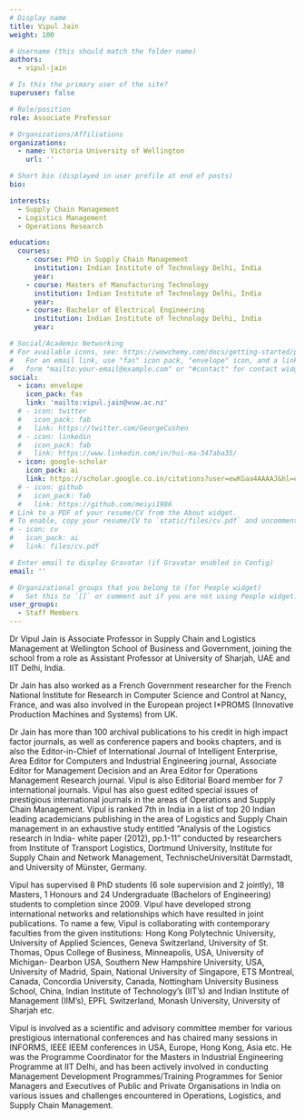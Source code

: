 ```yaml
---
# Display name
title: Vipul Jain
weight: 100

# Username (this should match the folder name)
authors:
  - vipul-jain

# Is this the primary user of the site?
superuser: false

# Role/position
role: Associate Professor

# Organizations/Affiliations
organizations:
  - name: Victoria University of Wellington
    url: ''

# Short bio (displayed in user profile at end of posts)
bio: 

interests:
  - Supply Chain Management
  - Logistics Management
  - Operations Research

education:
  courses:
    - course: PhD in Supply Chain Management
      institution: Indian Institute of Technology Delhi, India
      year:
    - course: Masters of Manufacturing Technology
      institution: Indian Institute of Technology Delhi, India
      year:
    - course: Bachelor of Electrical Engineering
      institution: Indian Institute of Technology Delhi, India
      year: 

# Social/Academic Networking
# For available icons, see: https://wowchemy.com/docs/getting-started/page-builder/#icons
#   For an email link, use "fas" icon pack, "envelope" icon, and a link in the
#   form "mailto:your-email@example.com" or "#contact" for contact widget.
social:
  - icon: envelope
    icon_pack: fas
    link: 'mailto:vipul.jain@vuw.ac.nz'
  # - icon: twitter
  #   icon_pack: fab
  #   link: https://twitter.com/GeorgeCushen
  # - icon: linkedin
  #   icon_pack: fab
  #   link: https://www.linkedin.com/in/hui-ma-347aba35/
  - icon: google-scholar
    icon_pack: ai
    link: https://scholar.google.co.in/citations?user=ewKGaa4AAAAJ&hl=en
  # - icon: github
  #   icon_pack: fab
  #   link: https://github.com/meiyi1986
# Link to a PDF of your resume/CV from the About widget.
# To enable, copy your resume/CV to `static/files/cv.pdf` and uncomment the lines below.
# - icon: cv
#   icon_pack: ai
#   link: files/cv.pdf

# Enter email to display Gravatar (if Gravatar enabled in Config)
email: ''

# Organizational groups that you belong to (for People widget)
#   Set this to `[]` or comment out if you are not using People widget.
user_groups:
  - Staff Members
---
```


Dr Vipul Jain is Associate Professor in Supply Chain and Logistics Management at Wellington School of Business and Government, joining the school from a role as Assistant Professor at University of Sharjah, UAE and IIT Delhi, India.

Dr Jain has also worked as a French Government researcher for the French National Institute for Research in Computer Science and Control at Nancy, France, and was also involved in the European project I\*PROMS (Innovative Production Machines and Systems) from UK.

Dr Jain has more than 100 archival publications to his credit in high impact factor journals, as well as conference papers and books chapters, and is also the Editor-in-Chief of International Journal of Intelligent Enterprise, Area Editor for Computers and Industrial Engineering journal, Associate Editor for Management Decision and an Area Editor for Operations Management Research journal. Vipul is also Editorial Board member for 7 international journals. Vipul has also guest edited special issues of prestigious international journals in the areas of Operations and Supply Chain Management. Vipul is ranked 7th in India in a list of top 20 Indian leading academicians publishing in the area of Logistics and Supply Chain management in an exhaustive study entitled “Analysis of the Logistics research in India- white paper (2012), pp.1-11” conducted by researchers from Institute of Transport Logistics, Dortmund University, Institute for Supply Chain and Network Management, TechnischeUniversität Darmstadt, and University of Münster, Germany.

Vipul has supervised 8 PhD students (6 sole supervision and 2 jointly), 18 Masters, 1 Honours and 24 Undergraduate (Bachelors of Engineering) students to completion since 2009.  Vipul have developed strong international networks and relationships which have resulted in joint publications. To name a few, Vipul is collaborating with contemporary faculties from the given institutions: Hong Kong Polytechnic University, University of Applied Sciences, Geneva Switzerland, University of St. Thomas, Opus College of Business, Minneapolis, USA, University of Michigan- Dearbon USA, Southern New Hampshire University, USA, University of Madrid, Spain, National University of Singapore, ETS Montreal, Canada, Concordia University, Canada, Nottingham University Business School, China, Indian Institute of Technology’s (IIT’s) and Indian Institute of Management (IIM’s), EPFL Switzerland, Monash University, University of Sharjah etc.

Vipul is involved as a scientific and advisory committee member for various prestigious international conferences and has chaired many sessions in INFORMS, IEEE IEEM conferences in USA, Europe, Hong Kong, Asia etc. He was the Programme Coordinator for the Masters in Industrial Engineering Programme at IIT Delhi, and has been actively involved in conducting Management Development Programmes/Training Programmes for Senior Managers and Executives of Public and Private Organisations in India on various issues and challenges encountered in Operations, Logistics, and Supply Chain Management.
